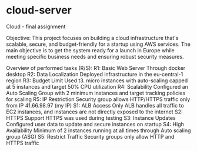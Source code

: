 # cloud-server
Cloud - final assignment

Objective: This project focuses on building a cloud infrastructure that's scalable, secure, and budget-friendly for a startup using AWS services. The main objective is to get the system ready for a launch in Europe while meeting specific business needs and ensuring robust security measures.

Overview of performed tasks (R/S):
R1: Basic Web Server	Through docker desktop
R2: Data Localization	Deployed infrastructure in the eu-central-1 region
R3: Budget Limit	Used t3. micro instances with auto-scaling capped at 5 instances and target 50% CPU utilization
R4: Scalability	Configured an Auto Scaling Group with 2 minimum instances and target tracking policies for scaling
R5: IP Restriction	Security group allows HTTP/HTTPS traffic only from IP 41.66.98.97 (my IP)
S1: ALB Access Only	ALB handles all traffic to EC2 instances, and instances are not directly exposed to the internet
S2: HTTPS Support	HTTPS was used during testing
S3: Instance Updates	Configured user data to update and secure instances on startup
S4: High Availability	Minimum of 2 instances running at all times through Auto scaling group (ASG)
S5: Restrict Traffic	Security groups only allow HTTP and HTTPS traffic
